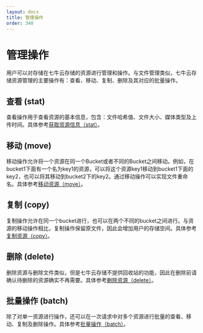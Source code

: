 ```yaml
---
layout: docs
title: 管理操作
order: 340
---
```


<a id="rs-manage"></a>
# 管理操作

用户可以对存储在七牛云存储的资源进行管理和操作。与文件管理类似，七牛云存储资源管理的主要操作有：查看、移动、复制、删除及其对应的批量操作。

<a id="stat"></a>
## 查看 (stat)

查看操作用于查看资源的基本信息，包含：文件哈希值、文件大小、媒体类型及上传时间。具体参考[获取资源信息（stat）](/docs/v6/api/reference/rs/stat.html)。

<a id="move"></a>
## 移动 (move)

移动操作允许将一个资源在同一个Bucket或者不同的Bucket之间移动。例如，在bucket1下面有一个名为key1的资源，可以将这个资源key1移动到bucket1下面的key2，也可以将其移动到bucket2下的key2。通过移动操作可以实现文件重命名。具体参考[移动资源（move）](/docs/v6/api/reference/rs/move.html)。

<a id="copy"></a>
## 复制 (copy)

复制操作允许在同一个bucket进行，也可以在两个不同的bucket之间进行。与资源的移动操作相比，复制操作保留原文件，因此会增加用户的存储空间。具体参考[复制资源（copy）](/docs/v6/api/reference/rs/copy.html)。

<a id="delete"></a>
## 删除 (delete)

删除资源与删除文件类似，但是七牛云存储不提供回收站的功能，因此在删除前请确认待删除的资源确实不再需要。具体参考[删除资源（delete）](/docs/v6/api/reference/rs/delete.html)。

<a id="batch"></a>
## 批量操作 (batch)

除了对单一资源进行操作，还可以在一次请求中对多个资源进行批量的查看、移动、复制及删除操作。具体参考[批量操作（batch）](/docs/v6/api/reference/rs/batch.html)。
